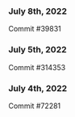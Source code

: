 ### July 8th, 2022

Commit #39831

### July 5th, 2022

Commit #314353


### July 4th, 2022

Commit #72281
